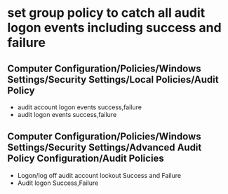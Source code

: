 # set group policy to catch all audit logon events including success and failure
## Computer Configuration/Policies/Windows Settings/Security Settings/Local Policies/Audit Policy 
- audit account logon events success,failure
- audit logon events success,failure
## Computer Configuration/Policies/Windows Settings/Security Settings/Advanced Audit Policy Configuration/Audit Policies
- Logon/log off audit account lockout Success and Failure
- Audit logon Success,Failure
